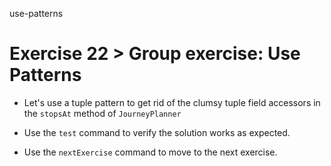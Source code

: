 use-patterns

# Exercise 22 > Group exercise: Use Patterns

- Let's use a tuple pattern to get rid of the clumsy tuple field accessors
  in the `stopsAt` method of `JourneyPlanner`

- Use the `test` command to verify the solution works as expected.

- Use the `nextExercise` command to move to the next exercise.